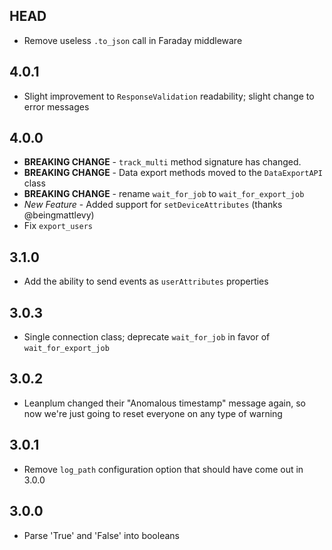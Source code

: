 ## HEAD
* Remove useless `.to_json` call in Faraday middleware

## 4.0.1
* Slight improvement to `ResponseValidation` readability; slight change to error messages

## 4.0.0
* **BREAKING CHANGE** - `track_multi` method signature has changed.
* **BREAKING CHANGE** - Data export methods moved to the `DataExportAPI` class
* **BREAKING CHANGE** - rename `wait_for_job` to `wait_for_export_job`
* *New Feature* - Added support for `setDeviceAttributes` (thanks @beingmattlevy)
* Fix `export_users`

## 3.1.0
* Add the ability to send events as `userAttributes` properties

## 3.0.3
* Single connection class; deprecate `wait_for_job` in favor of `wait_for_export_job`

## 3.0.2
* Leanplum changed their "Anomalous timestamp" message again, so now we're just going to reset everyone on any type of warning

## 3.0.1
* Remove `log_path` configuration option that should have come out in 3.0.0

## 3.0.0
* Parse 'True' and 'False' into booleans

